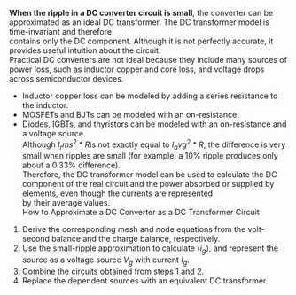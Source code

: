 **When the ripple in a DC converter circuit is small**, the converter can be approximated as an ideal DC transformer. The DC transformer model is time-invariant and therefore <br>
contains only the DC component. Although it is not perfectly accurate, it provides useful intuition about the circuit.<br>
 Practical DC converters are not ideal because they include many sources of power loss, such as inductor copper and core loss, and voltage drops across semiconductor devices.
- Inductor copper loss can be modeled by adding a series resistance to the inductor.
- MOSFETs and BJTs can be modeled with an on-resistance.
- Diodes, IGBTs, and thyristors can be modeled with an on-resistance and a voltage source.
<br> Although $I_rms^2*R$is not exactly equal to $I_avg^2*R$, the difference is very small when ripples are small (for example, a 10% ripple produces only about a 0.33% difference).<br> 
Therefore, the DC transformer model can be used to calculate the DC component of the real circuit and the power absorbed or supplied by elements, even though the currents are represented<br>
by their average values.<br>
How to Approximate a DC Converter as a DC Transformer Circuit
1.	Derive the corresponding mesh and node equations from the volt-second balance and the charge balance, respectively.
2.	Use the small-ripple approximation to calculate $\langle i_g \rangle$, and represent the source as a voltage source $V_g$ with current $I_g$.
3.	Combine the circuits obtained from steps 1 and 2.
4.	Replace the dependent sources with an equivalent DC transformer.

